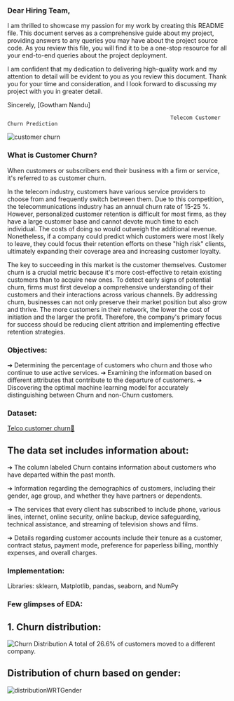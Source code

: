 ### Dear Hiring Team,

I am thrilled to showcase my passion for my work by creating this README file. This document serves as a comprehensive guide about my project, providing answers to any queries you may have about the project source code. As you review this file, you will find it to be a one-stop resource for all your end-to-end queries about the project deployment.

I am confident that my dedication to delivering high-quality work and my attention to detail will be evident to you as you review this document. Thank you for your time and consideration, and I look forward to discussing my project with you in greater detail.

Sincerely,
[Gowtham Nandu]





                                                        Telecom Customer Churn Prediction

![customer churn](https://github.com/Gowthamnandu07/Churn-prediction-in-Telecom-Industry-using-Logistic-Regression./assets/118471519/6f88dff0-2238-4f0c-8b35-f9ecea26784f)

### What is Customer Churn?
When customers or subscribers end their business with a firm or service, it's referred to as customer churn. 

In the telecom industry, customers have various service providers to choose from and frequently switch between them. Due to this competition, the telecommunications industry has an annual churn rate of 15-25 %. However, personalized customer retention is difficult for most firms, as they have a large customer base and cannot devote much time to each individual. The costs of doing so would outweigh the additional revenue. Nonetheless, if a company could predict which customers were most likely to leave, they could focus their retention efforts on these "high risk" clients, ultimately expanding their coverage area and increasing customer loyalty. 


The key to succeeding in this market is the customer themselves. Customer churn is a crucial metric because it's more cost-effective to retain existing customers than to acquire new ones. To detect early signs of potential churn, firms must first develop a comprehensive understanding of their customers and their interactions across various channels. By addressing churn, businesses can not only preserve their market position but also grow and thrive. The more customers in their network, the lower the cost of initiation and the larger the profit. Therefore, the company's primary focus for success should be reducing client attrition and implementing effective retention strategies.


### Objectives:
 ➔ Determining the percentage of customers who churn and those who continue to use active services.
 ➔ Examining the information based on different attributes that contribute to the departure of customers.
 ➔ Discovering the optimal machine learning model for accurately distinguishing between Churn and non-Churn customers.
 
 
 ### Dataset:
[Telco customer churn🙂](https://www.kaggle.com/bhartiprasad17/customer-churn-prediction/data)

## The data set includes information about:
➔ The column labeled Churn contains information about customers who have departed within the past month.

➔ Information regarding the demographics of customers, including their gender, age group, and whether they have partners or dependents.

➔ The services that every client has subscribed to include phone, various lines, internet, online security, online backup, device safeguarding, technical assistance, and      streaming of television shows and films.

➔ Details regarding customer accounts include their tenure as a customer, contract status, payment mode, preference for paperless billing, monthly expenses, and overall        charges.

### Implementation:
Libraries: sklearn, Matplotlib, pandas, seaborn, and NumPy

### Few glimpses of EDA:

## 1. Churn distribution:
![Churn Distribution](https://github.com/Gowthamnandu07/Churn-prediction-in-Telecom-Industry-using-Logistic-Regression./assets/118471519/650c3a97-bd3b-4c90-8116-bc6cb6b9ffea)    A total of 26.6% of customers moved to a different company.

## Distribution of churn based on gender:
![distributionWRTGender](https://github.com/Gowthamnandu07/Churn-prediction-in-Telecom-Industry-using-Logistic-Regression./assets/118471519/3f2acf07-0a11-4044-9cf9-a40738f698ae)




